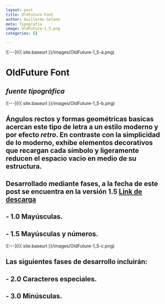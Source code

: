 ```yaml
---
layout: post
title: OldFuture Font
author: Guillermo Solano
meta: Tipografía
image: OldFuture-1_5.png
categories: []

---
```


![---]({{ site.baseurl }}/images/OldFuture-1_5-a.png)


# OldFuture Font
## _fuente tipográfica_

![---]({{ site.baseurl }}/images/OldFuture-1_5-b.png)

## Ángulos rectos y formas geométricas basicas acercan este tipo de letra a un estilo moderno y por efecto _retro_. En contraste con la simplicidad de lo moderno, exhibe elementos decorativos que recargan cada símbolo y ligeramente reducen el espacio vacio en medio de su estructura.

## Desarrollado mediante fases, a la fecha de este post se encuentra en la versión 1.5 [Link de descarga](https://github.com/gsolat/blog/blob/master/images/OldFuture%201.5.ttf?raw=true) <br>
## - 1.0 Mayúsculas.
## - 1.5 Mayúsculas y números.

![---]({{ site.baseurl }}/images/OldFuture-1_5-c.png)

## Las siguientes fases de desarrollo incluirán:

## - 2.0 Caracteres especiales.
## - 3.0 Minúsculas.
